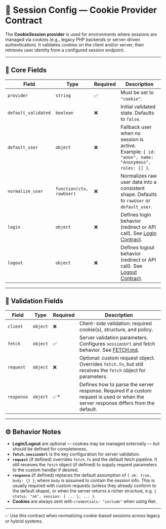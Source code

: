 # 🍪 Session Config — Cookie Provider Contract

The **CookieSession provider** is used for environments where sessions are managed via cookies (e.g., legacy PHP backends or server-driven authentication). It validates cookies on the client and/or server, then retrieves user identity from a configured session endpoint.

---

## 🔑 Core Fields

| Field               | Type                     | Required | Description                                                                                       |
| ------------------- | ------------------------ | -------- | ------------------------------------------------------------------------------------------------- |
| `provider`          | `string`                 | ✅        | Must be set to `"cookie"`.                                                                        |
| `default_validated` | `boolean`                | ❌        | Initial validated state. Defaults to `false`.                                                     |
| `default_user`      | `object`                 | ❌        | Fallback user when no session is active. Example: `{ id: "anon", name: "Anonymous", roles: [] }`. |
| `normalize_user`    | `function(ctx, rawUser)` | ❌        | Normalizes raw user data into a consistent shape. Defaults to `rawUser` or `default_user`.        |
| `login`             | `object`                 | ❌        | Defines login behavior (redirect or API call). See [Login Contract](../session/LOGIN.md).         |
| `logout`            | `object`                 | ❌        | Defines logout behavior (redirect or API call). See [Logout Contract](../session/LOGOUT.md).      |

---

## 🔑 Validation Fields

| Field      | Type     | Required | Description                                                                                                                          |
| ---------- | -------- | -------- | ------------------------------------------------------------------------------------------------------------------------------------ |
| `client`   | `object` | ❌        | Client-side validation: required cookie(s), structure, and policy.                                                                   |
| `fetch`    | `object` | ✅        | Server validation parameters. Configures `sessionUrl` and fetch behavior. See [FETCH.md](../session/FETCH.md).                       |
| `request`  | `object` | ❌        | Optional: custom request object. Overrides `fetch.fn`, but still receives the `fetch` object for parameters.                         |
| `response` | `object` | ✅\*      | Defines how to parse the server response. Required if a custom request is used or when the server response differs from the default. |

---

## ⚙️ Behavior Notes

* **Login/Logout** are optional — cookies may be managed externally — but should be defined for completeness.
* **`fetch.sessionUrl`** is the key configuration for server validation.
* **`request`** (if defined) overrides `fetch.fn` and the default fetch pipeline. It still receives the `fetch` object (if defined) to supply request parameters to the custom handler if desired.
* **`response`** (if defined) replaces the default assumption of `{ ok: true, body: {} }`, where `body` is assumed to contain the session info. This is usually required with custom requests (unless they already conform to the default shape), or when the server returns a richer structure, e.g. `{ status: "ok", session: { ... }, ... }`.
* **Cookies** are always sent with `credentials: "include"` when using Net.

---

✅ Use this contract when normalizing cookie-based sessions across legacy or hybrid systems.
